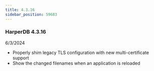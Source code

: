 ```yaml
---
title: 4.3.16
sidebar_position: 59683
---
```


### HarperDB 4.3.16
6/3/2024

* Properly shim legacy TLS configuration with new multi-certificate support
* Show the changed filenames when an application is reloaded